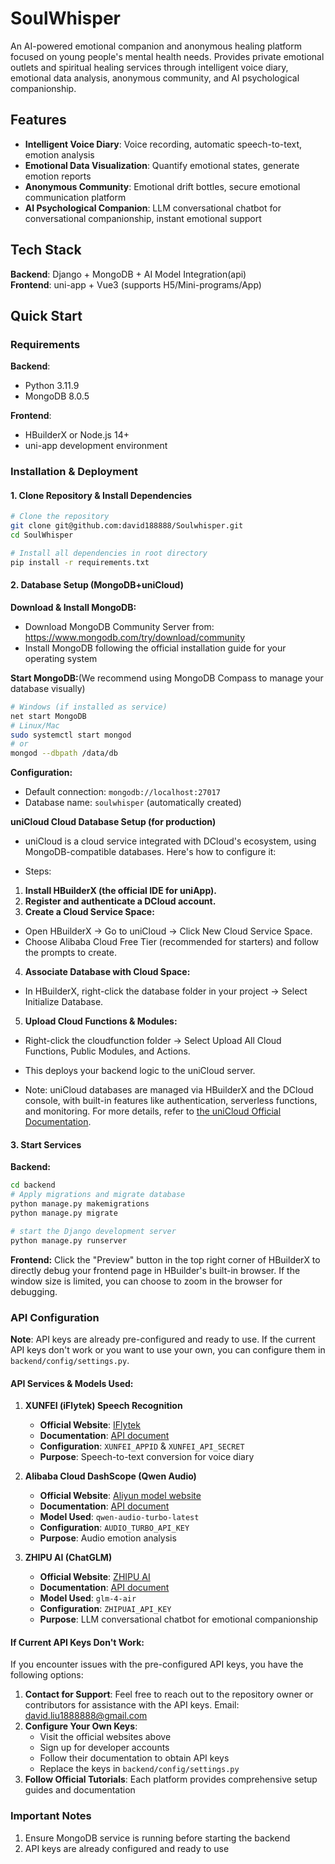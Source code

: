 # SoulWhisper

An AI-powered emotional companion and anonymous healing platform focused on young people's mental health needs. Provides private emotional outlets and spiritual healing services through intelligent voice diary, emotional data analysis, anonymous community, and AI psychological companionship.

## Features

- **Intelligent Voice Diary**: Voice recording, automatic speech-to-text, emotion analysis
- **Emotional Data Visualization**: Quantify emotional states, generate emotion reports
- **Anonymous Community**: Emotional drift bottles, secure emotional communication platform
- **AI Psychological Companion**: LLM conversational chatbot for conversational companionship, instant emotional support

## Tech Stack

**Backend**: Django + MongoDB + AI Model Integration(api)  
**Frontend**: uni-app + Vue3 (supports H5/Mini-programs/App)



## Quick Start

### Requirements
**Backend**:  
- Python 3.11.9
- MongoDB 8.0.5

**Frontend**:  
- HBuilderX or Node.js 14+
- uni-app development environment

### Installation & Deployment

#### 1. Clone Repository & Install Dependencies

```bash
# Clone the repository
git clone git@github.com:david188888/Soulwhisper.git
cd SoulWhisper

# Install all dependencies in root directory
pip install -r requirements.txt
```

#### 2. Database Setup (MongoDB+uniCloud)

**Download & Install MongoDB:**
- Download MongoDB Community Server from: https://www.mongodb.com/try/download/community
- Install MongoDB following the official installation guide for your operating system

**Start MongoDB:**(We recommend using MongoDB Compass to manage your database visually)
```bash
# Windows (if installed as service)
net start MongoDB
# Linux/Mac
sudo systemctl start mongod
# or
mongod --dbpath /data/db
```

**Configuration:**
- Default connection: `mongodb://localhost:27017`
- Database name: `soulwhisper` (automatically created)

**uniCloud Cloud Database Setup (for production)**
- uniCloud is a cloud service integrated with DCloud's ecosystem, using MongoDB-compatible databases. Here's how to configure it:

- Steps:
1. **Install HBuilderX (the official IDE for uniApp).**
2. **Register and authenticate a DCloud account.**
3. **Create a Cloud Service Space:**
- Open HBuilderX → Go to uniCloud → Click New Cloud Service Space.
- Choose Alibaba Cloud Free Tier (recommended for starters) and follow the prompts to create.
4. **Associate Database with Cloud Space:**
- In HBuilderX, right-click the database folder in your project → Select Initialize Database.
5. **Upload Cloud Functions & Modules:**
- Right-click the cloudfunction folder → Select Upload All Cloud Functions, Public Modules, and Actions.
- This deploys your backend logic to the uniCloud server.

- Note: uniCloud databases are managed via HBuilderX and the DCloud console, with built-in features like authentication, serverless functions, and monitoring. For more details, refer to [the uniCloud Official Documentation](https://doc.dcloud.net.cn/uniCloud/).

#### 3. Start Services

**Backend:**
```bash
cd backend
# Apply migrations and migrate database
python manage.py makemigrations
python manage.py migrate

# start the Django development server
python manage.py runserver
```

**Frontend:**
Click the "Preview" button in the top right corner of HBuilderX to directly debug your frontend page in HBuilder's built-in browser. If the window size is limited, you can choose to zoom in the browser for debugging.

### API Configuration

**Note**: API keys are already pre-configured and ready to use. If the current API keys don't work or you want to use your own, you can configure them in `backend/config/settings.py`.

#### API Services & Models Used:

1. **XUNFEI (iFlytek) Speech Recognition**
   - **Official Website**: [IFlytek](https://www.xfyun.cn/)
   - **Documentation**: [API document](https://www.xfyun.cn/doc/asr/ifasr_new/API.html)
   - **Configuration**: `XUNFEI_APPID` & `XUNFEI_API_SECRET`
   - **Purpose**: Speech-to-text conversion for voice diary

2. **Alibaba Cloud DashScope (Qwen Audio)**
   - **Official Website**: [Aliyun model website ](https://bailian.console.aliyun.com/?spm=5176.29597918.J_tAwMEW-mKC1CPxlfy227s.1.f3a57b08nMo0jk&tab=model#/model-market)
   - **Documentation**: [API document](https://bailian.console.aliyun.com/?spm=5176.29597918.J_tAwMEW-mKC1CPxlfy227s.1.f3a57b08nMo0jk&tab=api#/api/?type=model&url=https%3A%2F%2Fhelp.aliyun.com%2Fdocument_detail%2F2845960.html)
   - **Model Used**: `qwen-audio-turbo-latest`
   - **Configuration**: `AUDIO_TURBO_API_KEY`
   - **Purpose**: Audio emotion analysis

3. **ZHIPU AI (ChatGLM)**
   - **Official Website**: [ZHIPU AI](https://open.bigmodel.cn/)
   - **Documentation**: [API document](https://open.bigmodel.cn/dev/api)
   - **Model Used**: `glm-4-air`
   - **Configuration**: `ZHIPUAI_API_KEY`
   - **Purpose**: LLM conversational chatbot for emotional companionship

#### If Current API Keys Don't Work:
If you encounter issues with the pre-configured API keys, you have the following options:

1. **Contact for Support**: Feel free to reach out to the repository owner or contributors for assistance with the API keys. Email: david.liu1888888@gmail.com
2. **Configure Your Own Keys**: 
   - Visit the official websites above
   - Sign up for developer accounts
   - Follow their documentation to obtain API keys
   - Replace the keys in `backend/config/settings.py`
3. **Follow Official Tutorials**: Each platform provides comprehensive setup guides and documentation


### Important Notes
1. Ensure MongoDB service is running before starting the backend
2. API keys are already configured and ready to use
